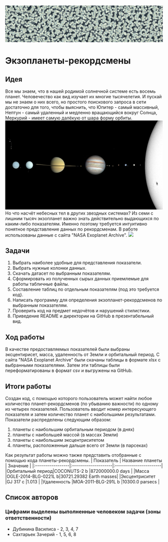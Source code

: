 ![](https://github.com/SoakedSanity/Exoplanets/blob/main/1000070383.jpg)
# Экзопланеты-рекордсмены

## Идея
Все мы знаем, что в нашей родимой солнечной системе есть восемь планет. Человечество как вид изучает их многие тысячелетия. И пускай мы не знаем о них всего, но простого поискового запроса в сети достаточно для того, чтобы выяснить, что Юпитер - самый массивный, Нептун - самый удаленный и медленно вращающийся вокруг Солнца,  Меркурий - имеет самую далёкую от шара форму орбиты. 
![](https://github.com/SoakedSanity/Exoplanets/blob/main/Solar_System_true_color.jpg)
Но что насчёт небесных тел в других звездных системах? Из семи с лишним тысяч экзопланет важно знать действительно выдающихся по каким-либо показателям. Именно поэтому требуется интуитивно понятное представление данных по рекордсменам. В работе использованы данные с сайта "NASA Exoplanet Archive".
![](https://github.com/SoakedSanity/Exoplanets/blob/main/Icy_and_Rocky_worlds.jpg)
## Задачи

1. Выбрать наиболее удобные для представления показатели.
2. Выбрать нужные колонки данных. 
3. Скачать датасет по выбранным показателям.
4. Сформировать из полученных сырых данных приемлемые для работы табличные файлы.
5. Составление таблиц по отдельным показателям (под это требуется код).
6. Написать программу для определения экзопланет-рекордсменов по выбранным показателям.
7. Проверить код на предмет недочётов и нарушений стилистики.
8. Приведение README и директории на GitHub в презентабельный вид.

## Ход работы 

В качестве предоставляемых показателей были выбраны эксцентирисет, масса, удаленность от Земли и орбитальный период.
С сайта "NASA Exoplanet Archive" были скачаны таблицы в формате xlsx с выбранными показателями. Затем эти таблицы были переформатированы в формат csv и выгружены на GitHub.

## Итоги работы

Создан код, с помощью которого пользователь может найти любое количество планет-рекордсменов (по убыванию важности) по одному из четырех показателей. 
Пользователь вводит номер интересующего показателя и затем количество планет с наибольшими результатами. Показатели распределены следующим образом:
1) планеты с наибольшим орбитальным периодом (в днях)
2) планеты с наибольшей массой (в массах Земли)
3) планеты с наибольшим эксцентриситетом
4) планеты, расположенные дальше всего от Земли (в парсеках)

Как результат работы можно также представить отобранные с помощью кода планеты-рекордсмены.
| Показатель       | Название планеты    | Значение               |
|:-----------------|:--------------------|:-----------------------|
|Орбитальный период|COCONUTS-2 b         |872000000.0 days        |
|Масса             |OGLE-2014-BLG-0221L b|30721.29382 Earth masses|
|Эксцентриситет    |GJ 317 c             |1.013                   |
|Удаленность       |MOA-2011-BLG-291L b  |10300.0 parsecs         |

## Список авторов

### Цифрами выделены выполненные человеком задачи (зоны ответственности)
- Дубинина Василиса - 2, 3, 4, 7
- Сахтарьек Зачерий - 1, 5, 6, 8

